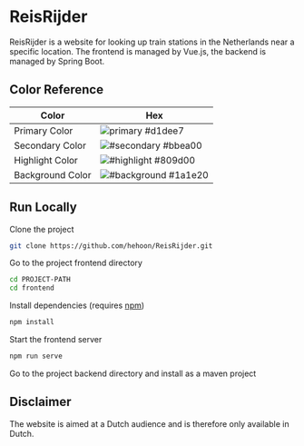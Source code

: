 
# ReisRijder

ReisRijder is a website for looking up train stations in the Netherlands near a specific location.
The frontend is managed by Vue.js, the backend is managed by Spring Boot.


## Color Reference

| Color            | Hex                                                                  |
|------------------|----------------------------------------------------------------------|
| Primary Color    | ![primary](https://via.placeholder.com/10/d1dee7?text=+) #d1dee7     |
| Secondary Color  | ![#secondary](https://via.placeholder.com/10/bbea00?text=+) #bbea00  |
| Highlight Color  | ![#highlight](https://via.placeholder.com/10/809d00?text=+) #809d00  |
| Background Color | ![#background](https://via.placeholder.com/10/1a1e20?text=+) #1a1e20 |


## Run Locally

Clone the project

```bash
git clone https://github.com/hehoon/ReisRijder.git
```

Go to the project frontend directory

```bash
cd PROJECT-PATH
cd frontend
```

Install dependencies (requires [npm](https://nodejs.org/en/download))

```bash
npm install
```

Start the frontend server

```bash
npm run serve
```

Go to the project backend directory and install as a maven project


## Disclaimer

The website is aimed at a Dutch audience and is therefore only available in Dutch.